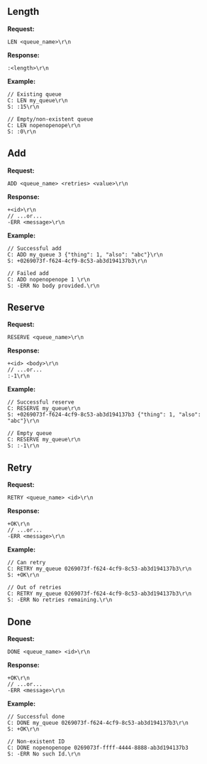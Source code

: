 ## Length

**Request:**

    LEN <queue_name>\r\n

**Response:**

    :<length>\r\n

**Example:**

    // Existing queue
    C: LEN my_queue\r\n
    S: :15\r\n

    // Empty/non-existent queue
    C: LEN nopenopenope\r\n
    S: :0\r\n


## Add

**Request:**

    ADD <queue_name> <retries> <value>\r\n

**Response:**

    +<id>\r\n
    // ...or...
    -ERR <message>\r\n

**Example:**

    // Successful add
    C: ADD my_queue 3 {"thing": 1, "also": "abc"}\r\n
    S: +0269073f-f624-4cf9-8c53-ab3d194137b3\r\n

    // Failed add
    C: ADD nopenopenope 1 \r\n
    S: -ERR No body provided.\r\n

## Reserve

**Request:**

    RESERVE <queue_name>\r\n

**Response:**

    +<id> <body>\r\n
    // ...or...
    :-1\r\n

**Example:**

    // Successful reserve
    C: RESERVE my_queue\r\n
    S: +0269073f-f624-4cf9-8c53-ab3d194137b3 {"thing": 1, "also": "abc"}\r\n

    // Empty queue
    C: RESERVE my_queue\r\n
    S: :-1\r\n

## Retry

**Request:**

    RETRY <queue_name> <id>\r\n

**Response:**

    +OK\r\n
    // ...or...
    -ERR <message>\r\n

**Example:**

    // Can retry
    C: RETRY my_queue 0269073f-f624-4cf9-8c53-ab3d194137b3\r\n
    S: +OK\r\n

    // Out of retries
    C: RETRY my_queue 0269073f-f624-4cf9-8c53-ab3d194137b3\r\n
    S: -ERR No retries remaining.\r\n

## Done

**Request:**

    DONE <queue_name> <id>\r\n

**Response:**

    +OK\r\n
    // ...or...
    -ERR <message>\r\n

**Example:**

    // Successful done
    C: DONE my_queue 0269073f-f624-4cf9-8c53-ab3d194137b3\r\n
    S: +OK\r\n

    // Non-existent ID
    C: DONE nopenopenope 0269073f-ffff-4444-8888-ab3d194137b3
    S: -ERR No such Id.\r\n
